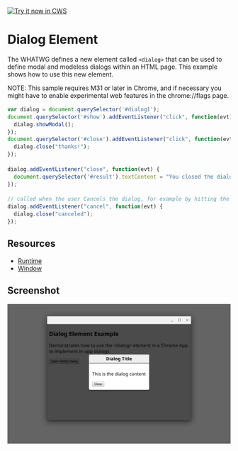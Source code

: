 <a target="_blank" href="https://chrome.google.com/webstore/detail/mikhnkopoddcomlgmcjgfnaccjhibiec">![Try it now in CWS](https://raw.github.com/GoogleChrome/chrome-extensions-samples/master/apps/tryitnowbutton.png "Click here to install this sample from the Chrome Web Store")</a>


# Dialog Element

The WHATWG defines a new element called `<dialog>` that can be used to define modal and modeless dialogs within an HTML page. This example shows how to use this new element.

NOTE: This sample requires M31 or later in Chrome, and if necessary you might have to enable experimental web features in the chrome://flags page.

```javascript
var dialog = document.querySelector('#dialog1');
document.querySelector('#show').addEventListener("click", function(evt) {
  dialog.showModal();
});
document.querySelector('#close').addEventListener("click", function(evt) {
  dialog.close("thanks!");
});

dialog.addEventListener("close", function(evt) {
  document.querySelector('#result').textContent = "You closed the dialog with: " + dialog.returnValue;
});

// called when the user Cancels the dialog, for example by hitting the ESC key
dialog.addEventListener("cancel", function(evt) {
  dialog.close("canceled");
});
```

## Resources

* [Runtime](http://developer.chrome.com/apps/app.runtime.html)
* [Window](http://developer.chrome.com/apps/app.window.html)


## Screenshot
![screenshot](/samples/dialog-element/assets/screenshot_1280_800.png)
